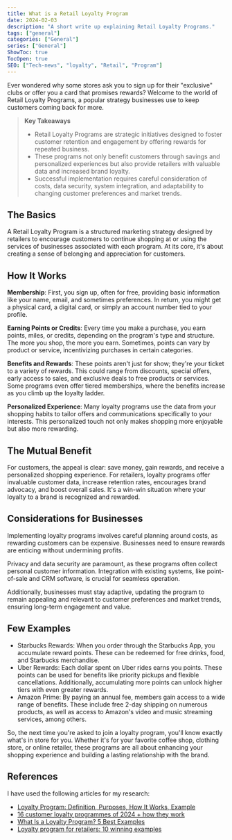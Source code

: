 ```yaml
---
title: What is a Retail Loyalty Program
date: 2024-02-03
description: "A short write up explaining Retail Loyalty Programs."
tags: ["general"]
categories: ["General"]
series: ["General"]
ShowToc: true
TocOpen: true
SEO: ["Tech-news", "loyalty", "Retail", "Program"]
---
```


Ever wondered why some stores ask you to sign up for their "exclusive" clubs or offer you a card that promises rewards? Welcome to the world of Retail Loyalty Programs, a popular strategy businesses use to keep customers coming back for more.

>**Key Takeaways**
>
>- Retail Loyalty Programs are strategic initiatives designed to foster customer retention and engagement by offering rewards for repeated business.
>- These programs not only benefit customers through savings and personalized experiences but also provide retailers with valuable data and increased brand loyalty.
>- Successful implementation requires careful consideration of costs, data security, system integration, and adaptability to changing customer preferences and market trends.

## The Basics

A Retail Loyalty Program is a structured marketing strategy designed by retailers to encourage customers to continue shopping at or using the services of businesses associated with each program. At its core, it's about creating a sense of belonging and appreciation for customers.

## How It Works

**Membership**: First, you sign up, often for free, providing basic information like your name, email, and sometimes preferences. In return, you might get a physical card, a digital card, or simply an account number tied to your profile.

**Earning Points or Credits**: Every time you make a purchase, you earn points, miles, or credits, depending on the program's type and structure. The more you shop, the more you earn. Sometimes, points can vary by product or service, incentivizing purchases in certain categories.

**Benefits and Rewards**: These points aren't just for show; they're your ticket to a variety of rewards. This could range from discounts, special offers, early access to sales, and exclusive deals to free products or services. Some programs even offer tiered memberships, where the benefits increase as you climb up the loyalty ladder.

**Personalized Experience**: Many loyalty programs use the data from your shopping habits to tailor offers and communications specifically to your interests. This personalized touch not only makes shopping more enjoyable but also more rewarding.

## The Mutual Benefit

For customers, the appeal is clear: save money, gain rewards, and receive a personalized shopping experience. For retailers, loyalty programs offer invaluable customer data, increase retention rates, encourages brand advocacy, and boost overall sales. It's a win-win situation where your loyalty to a brand is recognized and rewarded.

## Considerations for Businesses

Implementing loyalty programs involves careful planning around costs, as rewarding customers can be expensive. Businesses need to ensure rewards are enticing without undermining profits.

Privacy and data security are paramount, as these programs often collect personal customer information. Integration with existing systems, like point-of-sale and CRM software, is crucial for seamless operation.

Additionally, businesses must stay adaptive, updating the program to remain appealing and relevant to customer preferences and market trends, ensuring long-term engagement and value.

## Few Examples

- Starbucks Rewards: When you order through the Starbucks App, you accumulate reward points. These can be redeemed for free drinks, food, and Starbucks merchandise.
- Uber Rewards: Each dollar spent on Uber rides earns you points. These points can be used for benefits like priority pickups and flexible cancellations. Additionally, accumulating more points can unlock higher tiers with even greater rewards.
- Amazon Prime: By paying an annual fee, members gain access to a wide range of benefits. These include free 2-day shipping on numerous products, as well as access to Amazon's video and music streaming services, among others.

So, the next time you're asked to join a loyalty program, you'll know exactly what's in store for you. Whether it's for your favorite coffee shop, clothing store, or online retailer, these programs are all about enhancing your shopping experience and building a lasting relationship with the brand.

## References

I have used the following articles for my research:

- [Loyalty Program: Definition, Purposes, How It Works, Example](https://www.investopedia.com/terms/l/loyalty-program.asp)
- [16 customer loyalty programmes of 2024 + how they work](https://www.zendesk.co.uk/blog/loyalty-rewards/?_ga=2.212380436.1861318797.1707002223-703047045.1707002223)
- [What Is a Loyalty Program? 5 Best Examples](https://www.shopify.com/blog/loyalty-program)
- [Loyalty program for retailers: 10 winning examples](https://www.openloyalty.io/insider/best-retail-loyalty-programs)
